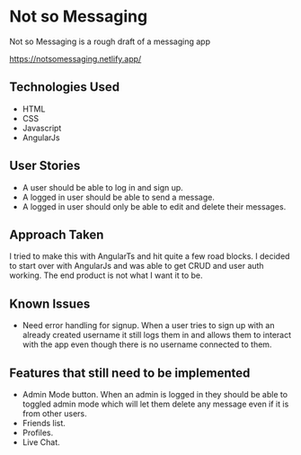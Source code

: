 # Not so Messaging
Not so Messaging is a rough draft of a messaging app

https://notsomessaging.netlify.app/

## Technologies Used
  * HTML
  * CSS
  * Javascript
  * AngularJs


## User Stories
* A user should be able to log in and sign up.
* A logged in user should be able to send a message.
* A logged in user should only be able to edit and delete their messages.

## Approach Taken
I tried to make this with AngularTs and hit quite a few road blocks. I decided to start over with AngularJs and was able to get CRUD and user auth working. The end product is not what I want it to be.

## Known Issues
* Need error handling for signup. When a user tries to sign up with an already created username it still logs them in and allows them to interact with the app even though there is no username connected to them.

## Features that still need to be implemented
* Admin Mode button. When an admin is logged in they should be able to toggled admin mode which will let them delete any message even if it is from other users.
* Friends list.
* Profiles.
* Live Chat.
